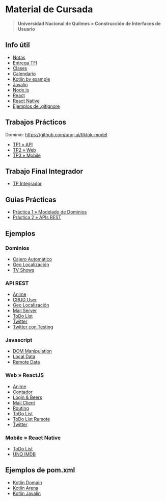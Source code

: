 # Material de Cursada

> **Universidad Nacional de Quilmes » Construcción de Interfaces de Usuario**

## Info útil

* [Notas](https://docs.google.com/spreadsheets/d/e/2PACX-1vQCeKnPeFR-Y08CXfcANBo_AgwTkSG_XAGeGUbwqfQTwsB0rznMVT2aMGtbveRaC75mpM_A-teIkjGp/pubhtml?gid=1387586583&single=true)
* [Entrega TFI]()
* [Clases](Clases.md)
* [Calendario](Calendar.md)
* [Kotlin by example](https://play.kotlinlang.org/byExample/overview)
* [Javalin](https://javalin.io/)
* [Node.js](https://nodejs.org)
* [React](https://reactjs.org)
* [React Native](https://reactnative.dev/)
* [Ejemplos de .gitignore](https://github.com/github/gitignore)

## Trabajos Prácticos

Dominio: https://github.com/unq-ui/tiktok-model
* [TP1 » API](TPs/2023s1/TP1-API.md)
* [TP2 » Web]()
* [TP3 » Mobile]()

## Trabajo Final Integrador

* [TP Integrador]()

## Guías Prácticas

* [Práctica 1 » Modelado de Dominios](guias-practicas/practica1.md)
* [Práctica 2 » APIs REST](guias-practicas/practica3.md)

## Ejemplos

### Dominios

* [Cajero Automático](https://github.com/unq-ui/ej-dominio-atm)
* [Geo Localización](https://github.com/unq-ui/ej-dominio-geo)
* [TV Shows](https://github.com/unq-ui/ej-dominio-tv-shows)

### API REST

* [Anime](https://github.com/unq-ui/ej-api-anime)
* [CRUD User](https://github.com/unq-ui/ej-api-crud-user)
* [Geo Localización](https://github.com/unq-ui/ej-api-geo)
* [Mail Server](https://github.com/unq-ui/ej-api-mail-server)
* [ToDo List](https://github.com/unq-ui/ej-api-todo-list)
* [Twitter](https://github.com/unq-ui/ej-api-twitter)
* [Twitter con Testing](https://github.com/unq-ui/ej-api-twitter-testing)

### Javascript

* [DOM Manipulation](https://github.com/unq-ui/ej-javascript-dom)
* [Local Data](https://github.com/unq-ui/ej-javascript-local-data)
* [Remote Data](https://github.com/unq-ui/ej-javascript-remote-data)

### Web » ReactJS

* [Anime](https://github.com/unq-ui/ej-web-anime)
* [Contador](https://github.com/unq-ui/ej-web-counter)
* [Login & Beers](https://github.com/unq-ui/ej-web-login-and-beers)
* [Mail Client](https://github.com/unq-ui/ej-web-mail-client)
* [Routing](https://github.com/unq-ui/ej-web-routing)
* [ToDo List](https://github.com/unq-ui/ej-web-todo-list)
* [ToDo List Remote](https://github.com/unq-ui/ej-web-todo-list-remote)
* [Twitter](https://github.com/unq-ui/ej-web-twitter)

### Mobile » React Native

* [ToDo List](https://github.com/unq-ui/ej-mobile-todo-list)
* [UNQ IMDB](https://github.com/unq-ui/ej-mobile-unq-imdb)

## Ejemplos de pom.xml

* [Kotlin Domain](ejemplos/pom.kotlin.domain.xml)
* [Kotlin Arena](ejemplos/pom.kotlin.arena.xml)
* [Kotlin Javalin](ejemplos/pom.kotlin.javalin.xml)
